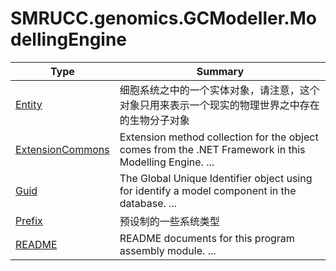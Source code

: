 ﻿
# SMRUCC.genomics.GCModeller.ModellingEngine

|Type|Summary|
|----|-------|
|[Entity](./Entity.md)|细胞系统之中的一个实体对象，请注意，这个对象只用来表示一个现实的物理世界之中存在的生物分子对象|
|[ExtensionCommons](./ExtensionCommons.md)|Extension method collection for the object comes from the .NET Framework in this Modelling Engine. ...|
|[Guid](./Guid.md)|The Global Unique Identifier object using for identify a model component in the database. ...|
|[Prefix](./Prefix.md)|预设制的一些系统类型|
|[README](./README.md)|README documents for this program assembly module.  ...|

